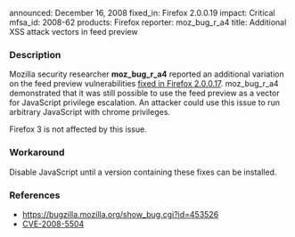 announced: December 16, 2008
fixed_in: Firefox 2.0.0.19
impact: Critical
mfsa_id: 2008-62
products: Firefox
reporter: moz_bug_r_a4
title: Additional XSS attack vectors in feed preview

<h3>Description</h3>

<p>Mozilla security researcher <strong>moz_bug_r_a4</strong> reported
an additional variation on the feed preview vulnerabilities
<a href="mfsa2008-39.html">fixed in Firefox 2.0.0.17</a>.
moz_bug_r_a4 demonstrated that it was still possible to
use the feed preview as a vector for JavaScript privilege escalation.
An attacker could use this issue to run arbitrary JavaScript with
chrome privileges.</p>

<p class="note">Firefox 3 is not affected by this issue.</p>

<h3>Workaround</h3>

<p>Disable JavaScript until a version containing these fixes can be
installed.</p>

<h3>References</h3>

<ul>
  <li><a href="https://bugzilla.mozilla.org/show_bug.cgi?id=453526">https://bugzilla.mozilla.org/show_bug.cgi?id=453526</a></li>
  <li><a class="ex-ref" href="http://cve.mitre.org/cgi-bin/cvename.cgi?name=CVE-2008-5504">CVE-2008-5504</a></li>
</ul>



